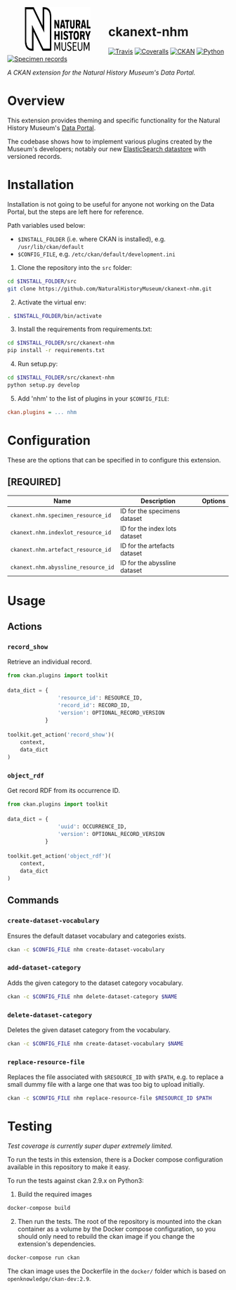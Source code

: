 <img src=".github/nhm-logo.svg" align="left" width="150px" height="100px" hspace="40"/>

# ckanext-nhm

[![Travis](https://img.shields.io/travis/NaturalHistoryMuseum/ckanext-nhm/master.svg?style=flat-square)](https://travis-ci.org/NaturalHistoryMuseum/ckanext-nhm)
[![Coveralls](https://img.shields.io/coveralls/github/NaturalHistoryMuseum/ckanext-nhm/master.svg?style=flat-square)](https://coveralls.io/github/NaturalHistoryMuseum/ckanext-nhm)
[![CKAN](https://img.shields.io/badge/ckan-2.9.1-orange.svg?style=flat-square)](https://github.com/ckan/ckan)
[![Python](https://img.shields.io/badge/python-3.6%20%7C%203.7%20%7C%203.8-blue.svg?style=flat-square)](https://www.python.org/)
[![Specimen records](https://img.shields.io/badge/dynamic/json.svg?color=brightgreen&label=specimens&query=%24.result.total&suffix=%20records&url=https%3A%2F%2Fdata.nhm.ac.uk%2Fapi%2F3%2Faction%2Fdatastore_search%3Fresource_id%3D05ff2255-c38a-40c9-b657-4ccb55ab2feb&style=flat-square)](https://data.nhm.ac.uk/dataset/collection-specimens/resource/05ff2255-c38a-40c9-b657-4ccb55ab2feb)

_A CKAN extension for the Natural History Museum's Data Portal._


# Overview

This extension provides theming and specific functionality for the Natural History Museum's [Data Portal](https://data.nhm.ac.uk).

The codebase shows how to implement various plugins created by the Museum's developers; notably our new [ElasticSearch datastore](https://github.com/NaturalHistoryMuseum/ckanext-versioned-datastore) with versioned records.


# Installation

Installation is not going to be useful for anyone not working on the Data Portal, but the steps are left here for reference.

Path variables used below:
- `$INSTALL_FOLDER` (i.e. where CKAN is installed), e.g. `/usr/lib/ckan/default`
- `$CONFIG_FILE`, e.g. `/etc/ckan/default/development.ini`

1. Clone the repository into the `src` folder:

  ```bash
  cd $INSTALL_FOLDER/src
  git clone https://github.com/NaturalHistoryMuseum/ckanext-nhm.git
  ```

2. Activate the virtual env:

  ```bash
  . $INSTALL_FOLDER/bin/activate
  ```

3. Install the requirements from requirements.txt:

  ```bash
  cd $INSTALL_FOLDER/src/ckanext-nhm
  pip install -r requirements.txt
  ```

4. Run setup.py:

  ```bash
  cd $INSTALL_FOLDER/src/ckanext-nhm
  python setup.py develop
  ```

5. Add 'nhm' to the list of plugins in your `$CONFIG_FILE`:

  ```ini
  ckan.plugins = ... nhm
  ```

# Configuration

These are the options that can be specified in to configure this extension.

## **[REQUIRED]**

Name|Description|Options
--|--|--
`ckanext.nhm.specimen_resource_id`|ID for the specimens dataset|
`ckanext.nhm.indexlot_resource_id`|ID for the index lots dataset|
`ckanext.nhm.artefact_resource_id`|ID for the artefacts dataset|
`ckanext.nhm.abyssline_resource_id`|ID for the abyssline dataset|


# Usage

## Actions

### `record_show`
Retrieve an individual record.

```python
from ckan.plugins import toolkit

data_dict = {
                'resource_id': RESOURCE_ID,
                'record_id': RECORD_ID,
                'version': OPTIONAL_RECORD_VERSION
            }

toolkit.get_action('record_show')(
    context,
    data_dict
)
```

### `object_rdf`
Get record RDF from its occurrence ID.

```python
from ckan.plugins import toolkit

data_dict = {
                'uuid': OCCURRENCE_ID,
                'version': OPTIONAL_RECORD_VERSION
            }

toolkit.get_action('object_rdf')(
    context,
    data_dict
)
```

## Commands

### `create-dataset-vocabulary`
Ensures the default dataset vocabulary and categories exists.

```bash
ckan -c $CONFIG_FILE nhm create-dataset-vocabulary
```

### `add-dataset-category`
Adds the given category to the dataset category vocabulary.

```bash
ckan -c $CONFIG_FILE nhm delete-dataset-category $NAME
```

### `delete-dataset-category`
Deletes the given dataset category from the vocabulary.

```bash
ckan -c $CONFIG_FILE nhm create-dataset-vocabulary $NAME
```

### `replace-resource-file`
Replaces the file associated with `$RESOURCE_ID` with `$PATH`, e.g. to replace a small dummy file
with a large one that was too big to upload initially.

```bash
ckan -c $CONFIG_FILE nhm replace-resource-file $RESOURCE_ID $PATH
```


# Testing
_Test coverage is currently super duper extremely limited._

To run the tests in this extension, there is a Docker compose configuration available in this
repository to make it easy.

To run the tests against ckan 2.9.x on Python3:

1. Build the required images
```bash
docker-compose build
```

2. Then run the tests.
   The root of the repository is mounted into the ckan container as a volume by the Docker compose
   configuration, so you should only need to rebuild the ckan image if you change the extension's
   dependencies.
```bash
docker-compose run ckan
```

The ckan image uses the Dockerfile in the `docker/` folder which is based on `openknowledge/ckan-dev:2.9`.
